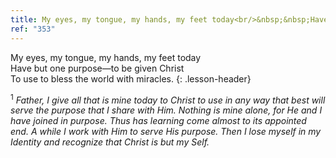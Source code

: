```yaml
---
title: My eyes, my tongue, my hands, my feet today<br/>&nbsp;&nbsp;Have but one purpose; to be given Christ<br/>&nbsp;&nbsp;To use to bless the world with miracles.
ref: "353"
---
```


My eyes, my tongue, my hands, my feet today<br/>
Have but one purpose—to be given Christ<br/>
To use to bless the world with miracles.
{: .lesson-header}

<sup>1</sup> *Father, I give all that is mine today to Christ to use in
any way that best will serve the purpose that I share with Him. Nothing
is mine alone, for He and I have joined in purpose. Thus has learning
come almost to its appointed end. A while I work with Him to serve His
purpose. Then I lose myself in my Identity and recognize that Christ is
but my Self.*


